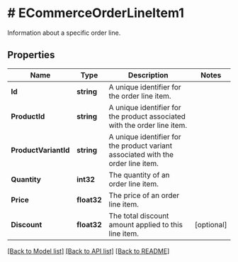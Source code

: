 # # ECommerceOrderLineItem1
Information about a specific order line.

## Properties 


Name | Type | Description | Notes
------------ | ------------- | ------------- | -------------
**Id**| **string** | A unique identifier for the order line item.  |
**ProductId**| **string** | A unique identifier for the product associated with the order line item.  |
**ProductVariantId**| **string** | A unique identifier for the product variant associated with the order line item.  |
**Quantity**| **int32** | The quantity of an order line item.  |
**Price**| **float32** | The price of an order line item.  |
**Discount**| **float32** | The total discount amount applied to this line item.  | [optional]


[[Back to Model list]](../../README.md#models) [[Back to API list]](../../README.md#endpoints) [[Back to README]](../../README.md)

